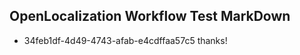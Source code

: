 ## OpenLocalization Workflow Test MarkDown
* 34feb1df-4d49-4743-afab-e4cdffaa57c5 thanks!

<!--HONumber=Aug16_HO3-->


